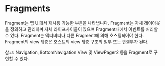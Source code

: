 # Fragments
Fragment는 앱 UI에서 재사용 가능한 부분을 나타냅니다. Fragment는 자체 레이아웃을 정의하고 관리하며 자체 라이프사이클이 있으며 Fragment내에서 이벤트를 처리할 수 있다. Fragment는 액티비티나 다른 Fragment에 의해 호스팅되어야 한다. Fragment의 view 계층은 호스트의 view 계층 구조의 일부 또는 연결부가 된다.

참고: Navigation, BottomNavigation View 및 ViewPager2 등을 Fragment로 구현할 수 있다.